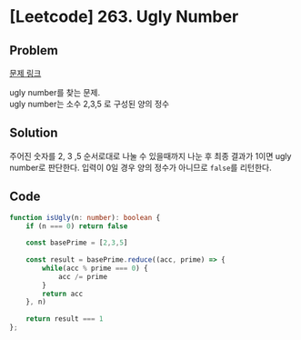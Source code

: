# [Leetcode] 263. Ugly Number

## Problem

[문제 링크](https://leetcode.com/problems/ugly-number/)

ugly number를  찾는 문제.  
ugly number는 소수 2,3,5 로 구성된 양의 정수

## Solution

주어진 숫자를 2, 3 ,5 순서로대로 나눌 수 있을때까지 나눈 후 최종 결과가 1이면 ugly number로 판단한다.
입력이 0일 경우 양의 정수가 아니므로 `false`를 리턴한다.

## Code

```ts
function isUgly(n: number): boolean {
    if (n === 0) return false
    
    const basePrime = [2,3,5]
    
    const result = basePrime.reduce((acc, prime) => {
        while(acc % prime === 0) {
            acc /= prime
        }
        return acc
    }, n)
    
    return result === 1
};
```
